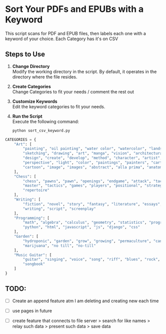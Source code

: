 # Sort Your PDFs and EPUBs with a Keyword  

This script scans for PDF and EPUB files, then labels each one with a keyword of your choice.  Each Category has it's on CSV

## Steps to Use  

1. **Change Directory**  
   Modify the working directory in the script. By default, it operates in the directory where the file resides.  

2. **Create Categories**  
   Change Categories to fit your needs  / comment the rest out 

3. **Customize Keywords**  
   Edit the keyword categories to fit your needs.

4. **Run the Script**  
   Execute the following command:  

   ```sh
   python sort_csv_keyword.py


```python
CATEGORIES = {
    "Art": [
        "painting", "oil painting", "water color", "watercolor", "landscape", 
        "sketching", "drawing", "art", "manga", "vision", "architectural", 
        "design", "create", "develop", "method", "character", "artist", 
        "perspective", "light", "color", "paintings", "painters", "cartooning", 
        "cartoon", "image", "images", "abstract", "alla prima", "anatomy"
    ],
    "Chess": [
        "chess", "pawns", "pawn", "openings", "endgame", "attack", "tactical", 
        "master", "tactics", "games", "players", "positional", "strategy", 
        "repertoire"
    ],
    "Writing": [
        "fiction", "novel", "story", "fantasy", "literature", "essays", 
        "writing", "script", "screenplay"
    ],
    "Programming": [
        "math", "algebra", "calculus", "geometry", "statistics", "programming", 
        "python", "html", "javascript", "js", "django", "css"
    ],
    "Garden": [
        "hydroponic", "garden", "grow", "growing", "permaculture", "cannabis", 
        "marijuana", "no till", "no-till"
    ],
    "Music Guitar": [
        "guitar", "singing", "voice", "song", "riff", "blues", "rock", "music", 
        "songbook"
    ]
}
```


**TODO**: 
--------
- [ ] Create an append feature atm I am deleting and creating new each time
- [ ] use pages in future
- [ ] create feature that connects to file server > search for like names > relay such data > present such data > save data 

